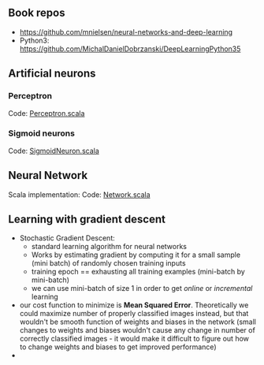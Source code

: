 ## Book repos
* https://github.com/mnielsen/neural-networks-and-deep-learning
* Python3: https://github.com/MichalDanielDobrzanski/DeepLearningPython35

## Artificial neurons
### Perceptron
Code: [Perceptron.scala](neural-networks-scala/src/main/scala/Perceptron.scala)
### Sigmoid neurons
Code: [SigmoidNeuron.scala](neural-networks-scala/src/main/scala/SigmoidNeuron.scala)

## Neural Network
Scala implementation: Code: [Network.scala](neural-networks-scala/src/main/scala/pl/akkomar/neuralnetworks/Network.scala)
## Learning with gradient descent
* Stochastic Gradient Descent:
  * standard learning algorithm for neural networks
  * Works by estimating gradient by computing it for a small sample (mini batch) of randomly chosen training inputs
  * training epoch == exhausting all training examples (mini-batch by mini-batch)
  * we can use mini-batch of size 1 in order to get _online_ or _incremental_ learning
* our cost function to minimize is **Mean Squared Error**. Theoretically we could maximize number of properly classified images instead, but that wouldn't be smooth function of weights and biases in the network (small changes to weights and biases wouldn't cause any change in number of correctly classified images - it would make it difficult to figure out how to change weights and biases to get improved performance)
*

